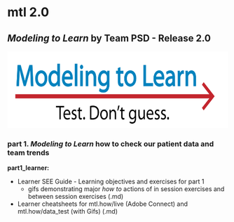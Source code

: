 # mtl 2.0

## *Modeling to Learn* by Team PSD - Release 2.0

<img src = "https://github.com/lzim/teampsd/blob/master/resources/logos/mtl_testdontguess_sm.png"
     height = "175" width = "650">

### part 1. *Modeling to Learn* how to check our **patient data** and **team trends**

**part1_learner:**

- Learner SEE Guide - Learning objectives and exercises for part 1
  - gifs demonstrating major *how to* actions of in session exercises and between session exercises (.md)
- Learner cheatsheets for mtl.how/live (Adobe Connect) and mtl.how/data_test (with Gifs) (.md)
